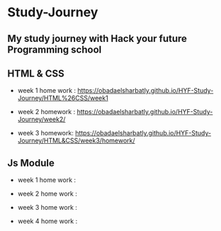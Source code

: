 # Study-Journey
## My study journey with Hack your future Programming school
## HTML & CSS 

- week 1 home work : https://obadaelsharbatly.github.io/HYF-Study-Journey/HTML%26CSS/week1

- week 2 homework : https://obadaelsharbatly.github.io/HYF-Study-Journey/week2/

- week 3 homework: https://obadaelsharbatly.github.io/HYF-Study-Journey/HTML&CSS/week3/homework/

## Js Module

- week 1 home work :

- week 2 home work :

- week 3 home work :

- week 4 home work :
